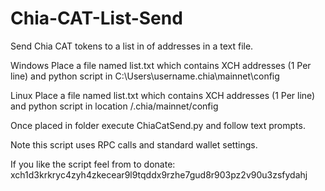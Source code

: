# Chia-CAT-List-Send
Send Chia CAT tokens to a list in of addresses in a text file.

Windows
Place a file named list.txt which contains XCH addresses (1 Per line) and python script in C:\Users\username\.chia\mainnet\config

Linux
Place a file named list.txt which contains XCH addresses (1 Per line) and python script in location /.chia/mainnet/config

Once placed in folder execute ChiaCatSend.py and follow text prompts.

Note this script uses RPC calls and standard wallet settings.

If you like the script feel from to donate: xch1d3krkryc4zyh4zkecear9l9tqddx9rzhe7gud8r903pz2v90u3zsfydahj

